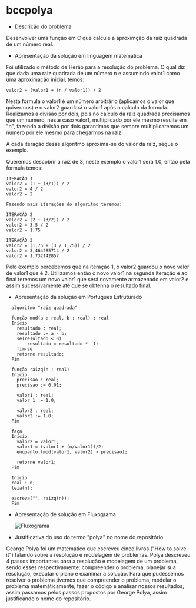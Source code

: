# bccpolya

* Descrição do problema

Desenvolver uma função em C que calcule a aproximção da raiz quadrada de um número real.
    
    
* Apresentação da solução em linguagem matemática

Foi utilizado o método de Herão para a resolução do problema. O qual diz que dada uma raiz quadrada de um número n e assumindo valor1 como uma aproximação inicial, temos:

	valor2 = (valor1 + (n / valor1)) / 2

Nesta formula o valor1 é um número arbitrário (aplicamos o valor que quisermos) e o valor2 guardará o valor1 após o calculo da formula. Realizamos a divisão por dois, pois no cálculo da raiz quadrada precisamos que um numero, neste caso valor1, multiplicado por ele mesmo resulte em "n", fazendo a divisão por dois garantimos que sempre multiplicaremos um numero por ele mesmo para chegarmos na raiz.

A cada iteração desse algoritmo aproxima-se do valor da raiz, segue o exemplo.

Queremos descobrir a raiz de 3, neste exemplo o valor1 será 1.0, então pela formula temos: 
```
ITERAÇÃO 1
valor2 = (1 + (3/1)) / 2
valor2 = 4 / 2
valor2 = 2

Fazendo mais iterações do algoritmo teremos:

ITERAÇÃO 2
valor2 = (2 + (3/2)) / 2
valor2 = 3,5 / 2
valor2 = 1,75

ITERAÇÃO 3
valor2 = (1,75 + (3 / 1,75)) / 2
valor2 = 3,464285714 / 2
valor2 = 1,732142857
```


Pelo exemplo percebemos que na iteração 1, o valor2 guardou o novo valor de valor1 que é 2. Utilizamos então o novo valor1 na segunda iteração e ao final teremos um novo valor1 que será novamente armazenado em valor2 e assim sucessivamente até que se obtenha o resultado final.


* Apresentação da solução em Portugues Estruturado

```
  algoritmo "raiz quadrada"

  função mod(a : real, b : real) : real
  Início
  	resultado : real;
  	resultado := a - b;
  	se(resultado < 0)
  		resultado = resultado * -1;
  	fim-se
  	retorne resultado;
  Fim

  função raizq(n : real)
  Inicio
  	precisao : real;
  	precisao := 0.01;

  	valor1 : real;
  	valor 1 := 1.0;

  	valor2 : real;
  	valor2 := 1.0;
  Fim
  
  faça
  Início
  	valor2 = valor1;
  	valor1 = (valor1 + (n/valor1))/2;     
  	enquanto (mod(valor1, valor2) > precisao);

  	retorne valor1;
  Fim

  Início
  real : n;
  leia(n);

  escreva("", raizq(n));
  Fim
```
* Apresentação de solução em Fluxograma

	![Fluxograma](https://github.com/caiolrosa/bccpolya/blob/master/fluxograma.png)

* Justificativa do uso do termo "polya" no nome do repositório

George Polya foi um matemático que escreveu cinco livros ("How to solve it") falando sobre a resolução e modelagem de problemas. Polya descreveu 4 passos importantes para a resolução e modelagem de um problema, sendo esses respectivamente: compreender o problema, planejar sua resolução, executar o plano e examinar a solução. Para que pudessemos resolver o problema tivemos que compreender o problema, modelar o problema matemáticamente, fazer o código e analisar nossos resultados, assim passamos pelos passos propostos por George Polya, assim justificando o nome do repositório.

